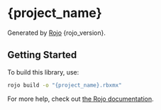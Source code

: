 # {project_name}
Generated by [Rojo](https://github.com/rojo-rbx/rojo) {rojo_version}.

## Getting Started
To build this library, use:

```bash
rojo build -o "{project_name}.rbxmx"
```

For more help, check out [the Rojo documentation](https://rojo.space/docs).